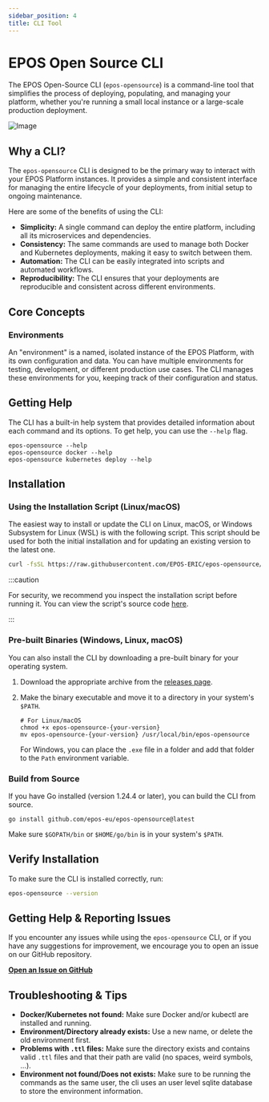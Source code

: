 ```yaml
---
sidebar_position: 4
title: CLI Tool
---
```


# EPOS Open Source CLI

The EPOS Open-Source CLI (`epos-opensource`) is a command-line tool that simplifies the process of deploying, populating, and managing your platform, whether you're running a small local instance or a large-scale production deployment.

![Image](/img/docker_deploy_urls.png)

## Why a CLI?

The `epos-opensource` CLI is designed to be the primary way to interact with your EPOS Platform instances. It provides a simple and consistent interface for managing the entire lifecycle of your deployments, from initial setup to ongoing maintenance.

Here are some of the benefits of using the CLI:

- **Simplicity:** A single command can deploy the entire platform, including all its microservices and dependencies.
- **Consistency:** The same commands are used to manage both Docker and Kubernetes deployments, making it easy to switch between them.
- **Automation:** The CLI can be easily integrated into scripts and automated workflows.
- **Reproducibility:** The CLI ensures that your deployments are reproducible and consistent across different environments.

## Core Concepts

### Environments

An "environment" is a named, isolated instance of the EPOS Platform, with its own configuration and data. You can have multiple environments for testing, development, or different production use cases. The CLI manages these environments for you, keeping track of their configuration and status.

## Getting Help

The CLI has a built-in help system that provides detailed information about each command and its options. To get help, you can use the `--help` flag.

```shell
epos-opensource --help
epos-opensource docker --help
epos-opensource kubernetes deploy --help
```

## Installation

### Using the Installation Script (Linux/macOS)

The easiest way to install or update the CLI on Linux, macOS, or Windows Subsystem for Linux (WSL) is with the following script. This script should be used for both the initial installation and for updating an existing version to the latest one.

```bash
curl -fsSL https://raw.githubusercontent.com/EPOS-ERIC/epos-opensource/main/install.sh | bash
```

:::caution

For security, we recommend you inspect the installation script before running it. You can view the script's source code [here](https://raw.githubusercontent.com/EPOS-ERIC/epos-opensource/main/install.sh).

:::

### Pre-built Binaries (Windows, Linux, macOS)

You can also install the CLI by downloading a pre-built binary for your operating system.

1. Download the appropriate archive from the [releases page](https://github.com/epos-eu/epos-opensource/releases).
2. Make the binary executable and move it to a directory in your system's `$PATH`.

   ```shell
   # For Linux/macOS
   chmod +x epos-opensource-{your-version}
   mv epos-opensource-{your-version} /usr/local/bin/epos-opensource
   ```

   For Windows, you can place the `.exe` file in a folder and add that folder to the `Path` environment variable.

### Build from Source

If you have Go installed (version 1.24.4 or later), you can build the CLI from source.

```shell
go install github.com/epos-eu/epos-opensource@latest
```

Make sure `$GOPATH/bin` or `$HOME/go/bin` is in your system's `$PATH`.

## Verify Installation

To make sure the CLI is installed correctly, run:

```bash
epos-opensource --version
```

## Getting Help & Reporting Issues

If you encounter any issues while using the `epos-opensource` CLI, or if you have any suggestions for improvement, we encourage you to open an issue on our GitHub repository.

[**Open an Issue on GitHub**](https://github.com/epos-eu/epos-opensource/issues)

## Troubleshooting & Tips

- **Docker/Kubernetes not found:** Make sure Docker and/or kubectl are installed and running.
- **Environment/Directory already exists:** Use a new name, or delete the old environment first.
- **Problems with `.ttl` files:** Make sure the directory exists and contains valid `.ttl` files and that their path are valid (no spaces, weird symbols, ...).
- **Environment not found/Does not exists:** Make sure to be running the commands as the same user, the cli uses an user level sqlite database to store the environment information.
